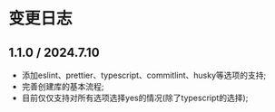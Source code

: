 # 变更日志

## 1.1.0 / 2024.7.10

- 添加eslint、prettier、typescript、commitlint、husky等选项的支持;
- 完善创建库的基本流程;
- 目前仅仅支持对所有选项选择yes的情况(除了typescript的选择);
